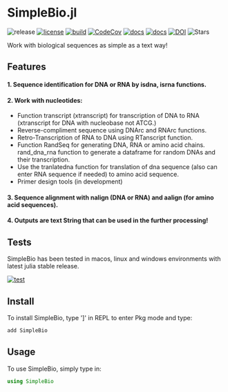 # SimpleBio.jl
![release](https://img.shields.io/github/v/release/doctorbetaq/SimpleBio.jl?include_prereleases&style=flat-square) 
[![license](https://img.shields.io/github/license/doctorbetaq/SimpleBio.jl?style=flat-square)](https://github.com/doctorbetaq/SimpleBio.jl/blob/main/LICENSE)
[![build](https://img.shields.io/circleci/build/github/doctorbetaq/SimpleBio.jl/main?style=flat-square&logo=CircleCI)](https://app.circleci.com/pipelines/github/doctorbetaq/SimpleBio.jl?branch=main)
[![CodeCov](https://img.shields.io/codecov/c/github/doctorbetaq/SimpleBIo.jl?style=flat-square&logo=Codecov)](https://app.codecov.io/gh/doctorbetaq/SimpleBio.jl?search=&trend=24%20hours)
[![docs](https://img.shields.io/badge/docs-dev-blue?style=flat-square)](https://doctorbetaq.github.io/SimpleBio.jl/dev/)
[![docs](https://img.shields.io/badge/docs-stable-blue?style=flat-square)](https://doctorbetaq.github.io/SimpleBio.jl/stable/)
[![DOI](https://zenodo.org/badge/587544290.svg)](https://zenodo.org/badge/latestdoi/587544290)
![Stars](https://img.shields.io/github/stars/doctorbetaq/SimpleBio.jl?style=social)

Work with biological sequences as simple as a text way!

## Features
#### 1. Sequence identification for DNA or RNA by isdna, isrna functions.
#### 2. Work with nucleotides:
+ Function transcript (xtranscript) for transcription of DNA to RNA (xtranscript for DNA with nucleobase not ATCG.)
+ Reverse-compliment sequence using DNArc and RNArc functions.
+ Retro-Transcription of RNA to DNA using RTanscript function.
+ Function RandSeq for generating DNA, RNA or amino acid chains. rand_dna_rna function to generate a dataframe for random DNAs and their transcription.
+ Use the tranlatedna function for translation of dna sequence (also can enter RNA sequence if needed) to amino acid sequence.
+ Primer design tools (in development)
#### 3. Sequence alignment with nalign (DNA or RNA) and aalign (for amino acid sequences). 
#### 4. Outputs are text String that can be used in the further processing!

## Tests
SimpleBio has been tested in macos, linux and windows environments with latest julia stable release.

[![test](https://img.shields.io/github/actions/workflow/status/doctorbetaq/SimpleBio.jl/test.yml?style=flat-square)](https://github.com/doctorbetaq/SimpleBio.jl/actions/workflows/test.yml)

## Install
To install SimpleBio, type ']' in REPL to enter Pkg mode and type:
```julia
add SimpleBio
```

## Usage
To use SimpleBio, simply type in:
```julia
using SimpleBio
```
